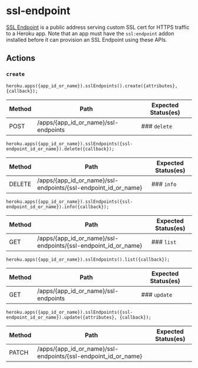 # ssl-endpoint

[SSL Endpoint](https://devcenter.heroku.com/articles/ssl-endpoint) is a public address serving custom SSL cert for HTTPS traffic to a Heroku app. Note that an app must have the `ssl:endpoint` addon installed before it can provision an SSL Endpoint using these APIs.

## Actions

### `create`

`heroku.apps({app_id_or_name}).sslEndpoints().create({attributes}, {callback});`

Method | Path | Expected Status(es)
--- | --- | ---
POST | /apps/{app_id_or_name}/ssl-endpoints | ### `delete`

`heroku.apps({app_id_or_name}).sslEndpoints({ssl-endpoint_id_or_name}).delete({callback});`

Method | Path | Expected Status(es)
--- | --- | ---
DELETE | /apps/{app_id_or_name}/ssl-endpoints/{ssl-endpoint_id_or_name} | ### `info`

`heroku.apps({app_id_or_name}).sslEndpoints({ssl-endpoint_id_or_name}).info({callback});`

Method | Path | Expected Status(es)
--- | --- | ---
GET | /apps/{app_id_or_name}/ssl-endpoints/{ssl-endpoint_id_or_name} | ### `list`

`heroku.apps({app_id_or_name}).sslEndpoints().list({callback});`

Method | Path | Expected Status(es)
--- | --- | ---
GET | /apps/{app_id_or_name}/ssl-endpoints | ### `update`

`heroku.apps({app_id_or_name}).sslEndpoints({ssl-endpoint_id_or_name}).update({attributes}, {callback});`

Method | Path | Expected Status(es)
--- | --- | ---
PATCH | /apps/{app_id_or_name}/ssl-endpoints/{ssl-endpoint_id_or_name} | 